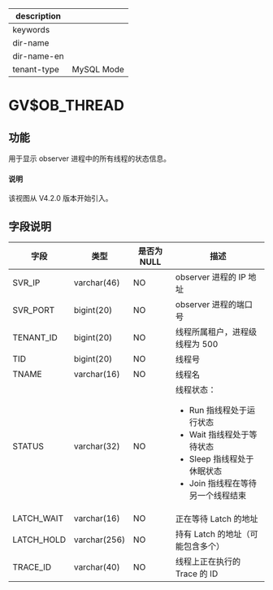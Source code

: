 |description||
|---|---|
|keywords||
|dir-name||
|dir-name-en||
|tenant-type|MySQL Mode|

# GV$OB_THREAD

## 功能

 用于显示 observer 进程中的所有线程的状态信息。

<main id="notice" type='explain'>
  <h4>说明</h4>
  <p>该视图从 V4.2.0 版本开始引入。</p>
</main>

## 字段说明

| **字段** | **类型** | **是否为 NULL** | **描述** |
| --- | --- | --- | --- |
| SVR_IP | varchar(46) | NO | observer 进程的 IP 地址 |
| SVR_PORT | bigint(20) | NO | observer 进程的端口号 |
| TENANT_ID | bigint(20) | NO | 线程所属租户，进程级线程为 500 |
| TID | bigint(20) | NO | 线程号 |
| TNAME | varchar(16) | NO | 线程名 |
| STATUS | varchar(32) | NO |  线程状态：<ul><li> Run 指线程处于运行状态  </li><li> Wait 指线程处于等待状态 </li><li> Sleep 指线程处于休眠状态 </li><li> Join 指线程在等待另一个线程结束 </li></ul>|
| LATCH_WAIT | varchar(16) | NO | 正在等待 Latch 的地址 |
| LATCH_HOLD | varchar(256) | NO | 持有 Latch 的地址（可能包含多个） |
| TRACE_ID | varchar(40) | NO | 线程上正在执行的 Trace 的 ID |

